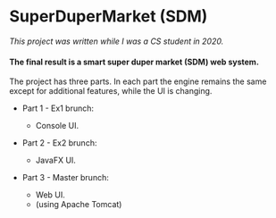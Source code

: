 # SuperDuperMarket (SDM)

*This project was written while I was a CS student in 2020.*



#### The final result is a smart super duper market (SDM) web system.

The project has three parts.
In each part the engine remains the same except for additional features, while the UI is changing.

* Part 1 - Ex1 brunch:
  * Console UI.

* Part 2 - Ex2 brunch:
  * JavaFX UI.

* Part 3 - Master brunch:
  * Web UI.
  * (using Apache Tomcat) 
